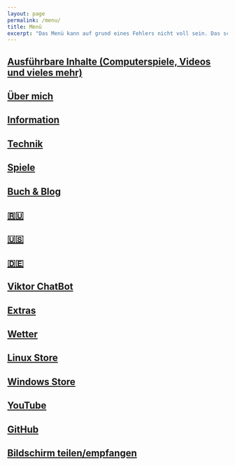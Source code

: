 ```yaml
---
layout: page
permalink: /menu/
title: Menü
excerpt: "Das Menü kann auf grund eines Fehlers nicht voll sein. Das schon"
---
```

## [Ausführbare Inhalte (Computerspiele, Videos und vieles mehr)](/run/)
## [Über mich](/about/)
## [Information](/info/)
## [Technik](/tech/)
## [Spiele](/games/)
## [Buch & Blog](/buch/)
## [🇷🇺](https://viktor--chiarcos-github-io.translate.goog/?_x_tr_sl=auto&_x_tr_tl=ru&_x_tr_hl=de&_x_tr_pto=wapp)
## [🇺🇸](https://viktor--chiarcos-github-io.translate.goog/?_x_tr_sl=auto&_x_tr_tl=en&_x_tr_hl=de&_x_tr_pto=wapp)
## [🇩🇪](https://viktor--chiarcos-github-io.translate.goog/?_x_tr_sl=auto&_x_tr_tl=de&_x_tr_hl=de&_x_tr_pto=wapp)
## [Viktor ChatBot](https://colab.research.google.com/drive/1iEXHz0RyameR91slG6ztZO0hKNCi9_UF?usp=sharing)
## [Extras](/html/)
## [Wetter](/wetter.de/)
## [Linux Store](https://github.com/viktor-chiarcos/Programms)
## [Windows Store](https://github.com/viktor-chiarcos/Windows-Programms)
## [YouTube](/youtube/)
## [GitHub](https://github.com/viktor-chiarcos/)
## [Bildschirm teilen/empfangen](/screensharing/)
